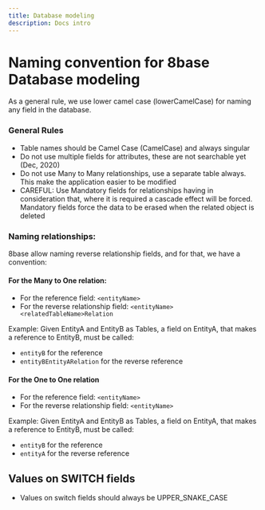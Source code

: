 ```yaml
---
title: Database modeling
description: Docs intro
---
```


# Naming convention for 8base Database modeling

As a general rule, we use lower camel case (lowerCamelCase) for naming any field in the database. 

### General Rules

- Table names should be Camel Case (CamelCase) and always singular
- Do not use multiple fields for attributes, these are not searchable yet (Dec, 2020)
- Do not use Many to Many relationships, use a separate table always. This make the application easier to be modified
- CAREFUL: Use Mandatory fields for relationships having in consideration that, where it is required a cascade effect will be forced. Mandatory fields force the data to be erased when the related object is deleted

### Naming relationships: 

8base allow naming reverse relationship fields, and for that, we have a convention:

#### For the Many to One relation:

- For the reference field: `<entityName>`
- For the reverse relationship field: `<entityName><relatedTableName>Relation`

Example: Given EntityA and EntityB as Tables, a field on EntityA, that makes a reference to EntityB, must be called:

- `entityB` for the reference
- `entityBEntityARelation` for the reverse reference

#### For the One to One relation

- For the reference field: `<entityName>`
- For the reverse relationship field: `<entityName>`

Example: Given EntityA and EntityB as Tables, a field on EntityA, that makes a reference to EntityB, must be called:

- `entityB` for the reference
- `entityA` for the reverse reference

## Values on SWITCH fields

- Values on switch fields should always be UPPER_SNAKE_CASE
